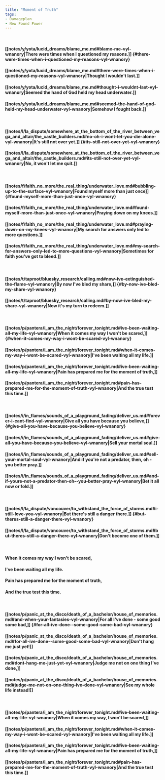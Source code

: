 ```yaml
---
title: "Moment of Truth"
tags:
- Damageplan
- New Found Power
---
```

&nbsp;
#### [[notes/y/yota/lucid_dreams/blame_me.md#blame-me-vyl-wnanory|There were times when I questioned my reasons.]] {#there-were-times-when-i-questioned-my-reasons-vyl-wnanory}
#### [[notes/y/yota/lucid_dreams/blame_me.md#there-were-times-when-i-questioned-my-reasons-vyl-wnanory|Thought I wouldn't last.]]
#### [[notes/y/yota/lucid_dreams/blame_me.md#thought-i-wouldnt-last-vyl-wnanory|Seemed the hand of God held my head underwater.]]
#### [[notes/y/yota/lucid_dreams/blame_me.md#seemed-the-hand-of-god-held-my-head-underwater-vyl-wnanory|Somehow I fought back.]]
&nbsp;
#### [[notes/l/la_dispute/somewhere_at_the_bottom_of_the_river_between_vega_and_altair/the_castle_builders.md#no-oh-i-wont-let-you-die-alone-vyl-wnanory|It's still not over yet.]] {#its-still-not-over-yet-vyl-wnanory}
#### [[notes/l/la_dispute/somewhere_at_the_bottom_of_the_river_between_vega_and_altair/the_castle_builders.md#its-still-not-over-yet-vyl-wnanory|No, it won't let me quit.]]
&nbsp;
#### [[notes/f/faith_no_more/the_real_thing/underwater_love.md#bubbling-up-to-the-surface-vyl-wnanory|Found myself more than just once]] {#found-myself-more-than-just-once-vyl-wnanory}
#### [[notes/f/faith_no_more/the_real_thing/underwater_love.md#found-myself-more-than-just-once-vyl-wnanory|Praying down on my knees.]]
#### [[notes/f/faith_no_more/the_real_thing/underwater_love.md#praying-down-on-my-knees-vyl-wnanory|My search for answers only led to more questions.]]
#### [[notes/f/faith_no_more/the_real_thing/underwater_love.md#my-search-for-answers-only-led-to-more-questions-vyl-wnanory|Sometimes for faith you've got to bleed.]]
&nbsp;
#### [[notes/t/taproot/bluesky_research/calling.md#now-ive-extinguished-the-flame-vyl-wnanory|By now I've bled my share,]] {#by-now-ive-bled-my-share-vyl-wnanory}
#### [[notes/t/taproot/bluesky_research/calling.md#by-now-ive-bled-my-share-vyl-wnanory|Now it's my turn to redeem.]]
&nbsp;
#### [[notes/p/pantera/i_am_the_night/forever_tonight.md#ive-been-waiting-all-my-life-vyl-wnanory|When it comes my way I won't be scared,]] {#when-it-comes-my-way-i-wont-be-scared-vyl-wnanory}
#### [[notes/p/pantera/i_am_the_night/forever_tonight.md#when-it-comes-my-way-i-wont-be-scared-vyl-wnanory|I've been waiting all my life.]]
#### [[notes/p/pantera/i_am_the_night/forever_tonight.md#ive-been-waiting-all-my-life-vyl-wnanory|Pain has prepared me for the moment of truth,]]
#### [[notes/p/pantera/i_am_the_night/forever_tonight.md#pain-has-prepared-me-for-the-moment-of-truth-vyl-wnanory|And the true test this time.]]
&nbsp;
#### [[notes/i/in_flames/sounds_of_a_playground_fading/deliver_us.md#forever-i-cant-find-vyl-wnanory|Give all you have because you believe,]] {#give-all-you-have-because-you-believe-vyl-wnanory}
#### [[notes/i/in_flames/sounds_of_a_playground_fading/deliver_us.md#give-all-you-have-because-you-believe-vyl-wnanory|Sell your mortal soul.]]
#### [[notes/i/in_flames/sounds_of_a_playground_fading/deliver_us.md#sell-your-mortal-soul-vyl-wnanory|And if you're not a predator, then, oh - you better pray.]]
#### [[notes/i/in_flames/sounds_of_a_playground_fading/deliver_us.md#and-if-youre-not-a-predator-then-oh--you-better-pray-vyl-wnanory|Bet it all now or fold.]]
&nbsp;
#### [[notes/l/la_dispute/vancouver/to_withstand_the_force_of_storms.md#i-still-love-you-vyl-wnanory|But there's still a danger there.]] {#but-theres-still-a-danger-there-vyl-wnanory}
#### [[notes/l/la_dispute/vancouver/to_withstand_the_force_of_storms.md#but-theres-still-a-danger-there-vyl-wnanory|Don't become one of them.]]
&nbsp;
#### When it comes my way I won't be scared,
#### I've been waiting all my life.
#### Pain has prepared me for the moment of truth,
#### And the true test this time.
&nbsp;
#### [[notes/p/panic_at_the_disco/death_of_a_bachelor/house_of_memories.md#and-when-your-fantasies-vyl-wnanory|For all I've done - some good some bad,]] {#for-all-ive-done--some-good-some-bad-vyl-wnanory}
#### [[notes/p/panic_at_the_disco/death_of_a_bachelor/house_of_memories.md#for-all-ive-done--some-good-some-bad-vyl-wnanory|Don't hang me just yet!]]
#### [[notes/p/panic_at_the_disco/death_of_a_bachelor/house_of_memories.md#dont-hang-me-just-yet-vyl-wnanory|Judge me not on one thing I've done,]]
#### [[notes/p/panic_at_the_disco/death_of_a_bachelor/house_of_memories.md#judge-me-not-on-one-thing-ive-done-vyl-wnanory|See my whole life instead!]]
&nbsp;
#### [[notes/p/pantera/i_am_the_night/forever_tonight.md#ive-been-waiting-all-my-life-vyl-wnanory|When it comes my way, I won't be scared,]]
#### [[notes/p/pantera/i_am_the_night/forever_tonight.md#when-it-comes-my-way-i-wont-be-scared-vyl-wnanory|I've been waiting all my life.]]
#### [[notes/p/pantera/i_am_the_night/forever_tonight.md#ive-been-waiting-all-my-life-vyl-wnanory|Pain has prepared me for the moment of truth,]]
#### [[notes/p/pantera/i_am_the_night/forever_tonight.md#pain-has-prepared-me-for-the-moment-of-truth-vyl-wnanory|And the true test this time.]]
